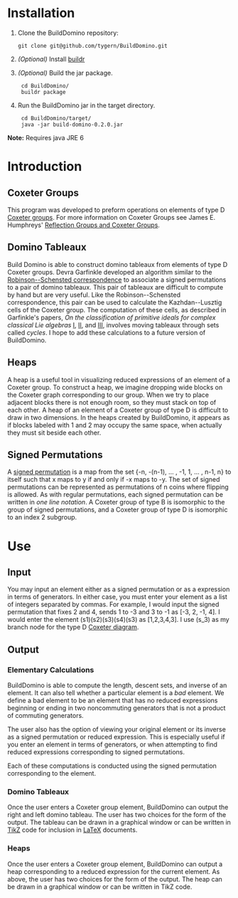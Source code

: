 Installation
============

1.  Clone the BuildDomino repository:

        git clone git@github.com/tygern/BuildDomino.git

2. *(Optional)* Install [buildr](http://buildr.apache.org/)

3. *(Optional)* Build the jar package.

        cd BuildDomino/
        buildr package

4. Run the BuildDomino jar in the target directory.

        cd BuildDomino/target/
        java -jar build-domino-0.2.0.jar
        
**Note:** Requires java JRE 6

Introduction
============

Coxeter Groups
--------------

This program was developed to preform operations on elements of type D
[Coxeter groups](http://en.wikipedia.org/wiki/Coxeter_group).  For
more information on Coxeter Groups see James E. Humphreys'
[Reflection Groups and Coxeter Groups](http://books.google.com/books/about/Reflection_Groups_and_Coxeter_Groups.html?id=ODfjmOeNLMUC).

Domino Tableaux
---------------

Build Domino is able to construct domino tableaux from elements of
type D Coxeter groups. Devra Garfinkle developed an algorithm similar
to the
[Robinson--Schensted correspondence](http://en.wikipedia.org/wiki/Robinson%E2%80%93Schensted_correspondence)
to associate a signed permutations to a pair of domino tableaux. This
pair of tableaux are difficult to compute by hand but are very
useful. Like the Robinson--Schensted correspondence, this pair can be
used to calculate the Kazhdan--Lusztig cells of the Coxeter group.
The computation of these cells, as described in Garfinkle's papers,
*On the classification of primitive ideals for complex classical Lie
algebras* [I](http://www.numdam.org/item?id=CM_1990__75_2_135_0),
[II](http://www.numdam.org/item?id=CM_1992__81_3_307_0), and
[III](http://www.numdam.org/item?id=CM_1993__88_2_187_0), involves
moving tableaux through sets called *cycles*.  I hope to add these
calculations to a future version of BuildDomino.

Heaps
-----

A heap is a useful tool in visualizing reduced expressions of an
element of a Coxeter group.  To construct a heap, we imagine dropping
wide blocks on the Coxeter graph corresponding to our group.  When we
try to place adjacent blocks there is not enough room, so they must
stack on top of each other.  A heap of an element of a Coxeter group
of type D is difficult to draw in two dimensions.  In the heaps
created by BuildDomino, it appears as if blocks labeled with 1 and 2
may occupy the same space, when actually they must sit beside each
other.

Signed Permutations
-------------------

A
[signed permutation](http://en.wikipedia.org/wiki/Hyperoctahedral_group)
is a map from the set {-n, -(n-1), ... , -1, 1, ... , n-1, n} to
itself such that x maps to y if and only if -x maps to -y. The set of
signed permutations can be represented as permutations of n coins
where flipping is allowed.  As with regular permutations, each signed
permutation can be written in *one line notation*.  A Coxeter group of
type B is isomorphic to the group of signed permutations, and a
Coxeter group of type D is isomorphic to an index 2 subgroup.

Use
===

Input
-----

You may input an element either as a signed permutation or as a
expression in terms of generators.  In either case, you must enter
your element as a list of integers separated by commas.  For example,
I would input the signed permutation that fixes 2 and 4, sends 1 to -3
and 3 to -1 as \[\-3, 2, \-1, 4\]. I would enter the element
\(s1\)\(s2\)\(s3\)\(s4\)\(s3\) as \[1,2,3,4,3\].  I use (s_3) as my
branch node for the type D
[Coxeter diagram](http://en.wikipedia.org/wiki/Coxeter%E2%80%93Dynkin_diagram).

Output
------

### Elementary Calculations

BuildDomino is able to compute the length, descent sets, and inverse
of an element.  It can also tell whether a particular element is a
*bad* element.  We define a bad element to be an element that has no
reduced expressions beginning or ending in two noncommuting generators
that is not a product of commuting generators.

The user also has the option of viewing your original element or its
inverse as a signed permutation or reduced expression.  This is
especially useful if you enter an element in terms of generators, or
when attempting to find reduced expressions corresponding to signed
permutations.

Each of these computations is conducted using the signed permutation
corresponding to the element.

### Domino Tableaux

Once the user enters a Coxeter group element, BuildDomino can output
the right and left domino tableau.  The user has two choices for the
form of the output.  The tableau can be drawn in a graphical window or
can be written in [TikZ](http://sourceforge.net/projects/pgf/) code
for inclusion in [LaTeX](http://www.latex-project.org/) documents.

### Heaps

Once the user enters a Coxeter group element, BuildDomino can output a
heap corresponding to a reduced expression for the current element.  As
above, the user has two choices for the form of the output.  The heap
can be drawn in a graphical window or can be written in TikZ code.
